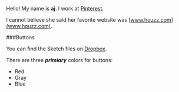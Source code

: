 Hello! My name is **aj**. I work at [Pinterest](http://www.pinterest.com).

I cannot believe she said her favorite website was [www.houzz.com](www.houzz.com).

###Buttons

You can find the Sketch files on [Dropbox](www.dropbox.com).

There are three **_primiary_** colors for buttons:
* Red
* Gray
* Blue
